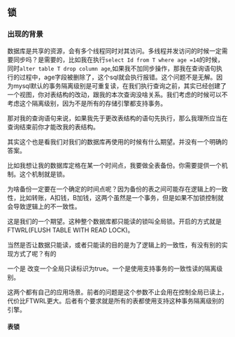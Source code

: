 ## 锁

### 出现的背景

数据库是共享的资源，会有多个线程同时对其访问。多线程并发访问的时候一定需要同步吗？是需要的，比如我在执行`select Id from T where age =14`的时候，同时`alter table T drop column age`,如果我不加同步操作，那我在查询语句执行的过程中，age字段被删除了，这个sql就会执行报错。这个问题不是无解。因为mysql默认的事务隔离级别是可重复读，在我们执行查询之前，其实已经创建了一个视图，你对表结构的改动，跟我的本次查询没啥关系。我们考虑的时候可以不考虑这个隔离级别，因为不是所有的存储引擎都支持事务。

那对我的查询语句来说，如果我先于更改表结构的语句先执行，那么我理所应当在查询结束前你才能改我的表结构。

 其实这个也是看我们对我们的数据库再使用的时候有什么期望。并没有一个明确的答案。

比如我想让我的数据库定格在某一个时间点，我要做全表备份。你需要提供一个机制。这个机制就是锁。

为啥备份一定要在一个确定的时间点呢？因为备份的表之间可能存在逻辑上的一致性，比如转账，A扣钱，B加钱，这两个虽然是一个事务，但是如果不加锁控制就会导致逻辑上的不一致性。

这是我们的一个期望。这种整个数据库都只能读的锁叫全局锁。开启的方式就是FTWRL(FLUSH TABLE WITH READ LOCK)。

当然是否让数据只能读，或者只能读的目的是为了逻辑上的一致性，有没有别的实现方式了呢？有的

一个是 改变一个全局只读标识为true。一个是使用支持事务的一致性读的隔离级别。

这两个都有自己的应用场景。前者的问题是这个参数不止会用在控制全局已读上，代价比FTWRL更大。后者有个要求就是所有的表都使用支持这种事务隔离级别的引擎。



#### 表锁